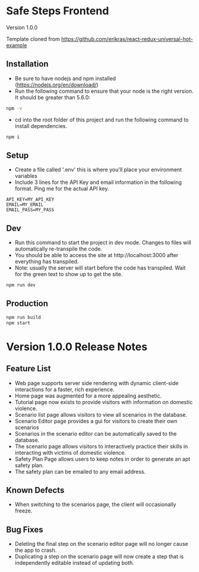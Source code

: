 # Safe Steps Frontend

Version 1.0.0

Template cloned from https://github.com/erikras/react-redux-universal-hot-example

## Installation
 - Be sure to have nodejs and npm installed (https://nodejs.org/en/download/)
 - Run the following command to ensure that your node is the right version. It should be greater than 5.6.0:
```bash
npm -v
```
 - cd into the root folder of this project and run the following command to install dependencies.
```bash
npm i
```

## Setup
 - Create a file called '.env' this is where you'll place your environment variables
 - Include 3 lines for the API Key and email information in the following format. Ping me for the actual API key.
```
API_KEY=MY_API_KEY
EMAIL=MY_EMAIL
EMAIL_PASS=MY_PASS

```

## Dev
 - Run this command to start the project in dev mode. Changes to files will automatically re-transpile the code.
 - You should be able to access the site at http://localhost:3000 after everything has transpiled.
 - Note: usually the server will start before the code has transpiled. Wait for the green text to show up to get the site.
```bash
npm run dev
```

## Production
```bash
npm run build
npm start
```

# Version 1.0.0 Release Notes

## Feature List
 - Web page supports server side rendering with dynamic client-side interactions for a faster, rich experience.
 - Home page was augmented for a more appealing aesthetic.
 - Tutorial page now exists to provide visitors with information on domestic violence.
 - Scenario list page allows visitors to view all scenarios in the database.
 - Scenario Editor page provides a gui for visitors to create their own scenarios
 - Scenarios in the scenario editor can be automatically saved to the database.
 - The scenario page allows visitors to interactively practice their skills in interacting with victims of domestic violence.
 - Safety Plan Page allows users to keep notes in order to generate an apt safety plan.
 - The safety plan can be emailed to any email address.

## Known Defects
 - When switching to the scenarios page, the client will occasionally freeze.

## Bug Fixes
 - Deleting the final step on the scenario editor page will no longer cause the app to crash.
 - Duplicating a step on the scenario page will now create a step that is independently editable instead of updating both.
